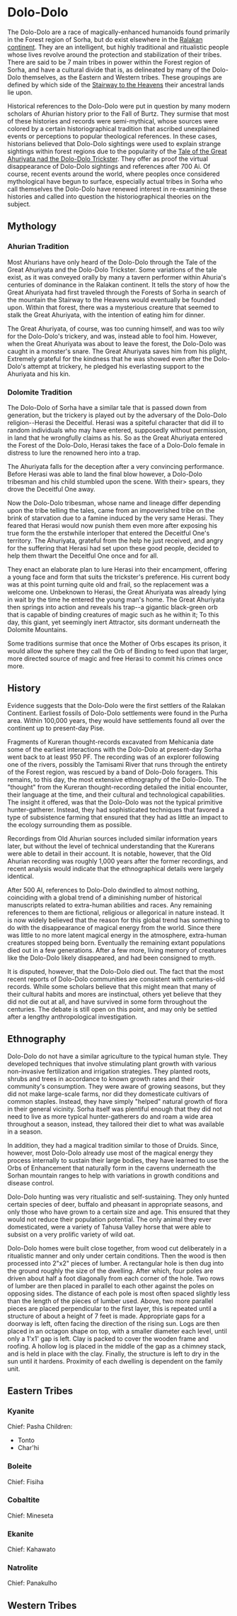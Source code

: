 # Dolo-Dolo

The Dolo-Dolo are a race of magically-enhanced humanoids found primarily in the Forest region of Sorha, but
do exist elsewhere in the [Ralakan continent](/continents/ralaka.md). They are an intelligent, but highly traditional 
and ritualistic people whose lives revolve around the protection and stabilization of their tribes. There are said 
to be 7 main tribes in power within the Forest region of Sorha, and have a cultural divide that is, as delineated
by many of the Dolo-Dolo themselves, as the Eastern and Western tribes. These groupings are defined by 
which side of the [Stairway to the Heavens](/places/stairway-to-the-heavens) their ancestral lands lie upon.

Historical references to the Dolo-Dolo were put in question by many modern scholars of Ahurian history prior to the 
Fall of Burtz. They surmise that most of these histories and records were semi-mythical, whose sources were colored
by a certain historiographical tradition that ascribed unexplained events or perceptions to popular theological references.
In these cases, historians believed that Dolo-Dolo sightings were used to explain strange sightings within forest regions
due to the popularity of the [Tale of the Great Ahuriyata nad the Dolo-Dolo Trickster](). They offer as proof the virtual
disappearance of Dolo-Dolo sightings and references after 700 Ai. Of course, recent events around the world, where peoples once
considered mythological have begun to surface, especially actual tribes in Sorha who call themselves the Dolo-Dolo have renewed
interest in re-examining these histories and called into question the historiographical theories on the subject.

## Mythology

### Ahurian Tradition

Most Ahurians have only heard of the Dolo-Dolo through the Tale of the Great Ahuriyata and the Dolo-Dolo Trickster.
  Some variations of the tale exist, as it was conveyed orally by many a tavern performer within Ahuria's centuries
of dominance in the Ralakan continent. It tells the story of how the Great Ahuriyata had first traveled through the 
Forests of Sorha in search of the mountain the Stairway to the Heavens would eventually be founded upon. Within
that forest, there was a mysterious creature that seemed to stalk the Great Ahuriyata, with the intention of 
eating him for dinner. 

The Great Ahuriyata, of course, was too cunning himself, and was too wily for the Dolo-Dolo's
trickery, and was, instead able to fool him. However, when the Great Ahuriyata was about to leave the forest,
the Dolo-Dolo was caught in a monster's snare. The Great Ahuriyata saves him from his plight, Extremely grateful
for the kindness that he was showed even after the Dolo-Dolo's attempt at trickery, he pledged his everlasting
support to the Ahuriyata and his kin.

### Dolomite Tradition

The Dolo-Dolo of Sorha have a similar tale that is passed down from generation, but the trickery is played out by 
the adversary of the Dolo-Dolo religion--Herasi the Deceitful. Herasi was a spiteful character that did ill to 
random individuals who may have entered, supposedly without permission, in land that he wrongfully claims as his.
So as the Great Ahuriyata entered the Forest of the Dolo-Dolo, Herasi takes the face of a Dolo-Dolo female in
distress to lure the renowned hero into a trap.

The Ahuriyata falls for the deception after a very convincing performance. Before Herasi was able to land the final
blow however, a Dolo-Dolo tribesman and his child stumbled upon the scene. With their> spears, they drove the 
Deceitful One away. 

Now the Dolo-Dolo tribesman, whose name and lineage differ depending upon the tribe telling the tales, came from
an impoverished tribe on the brink of starvation due to a famine induced by the very same Herasi. They feared that
Herasi would now punish them even more after exposing his true form the the erstwhile interloper that entered 
the Deceitful One's territory. The Ahuriyata, grateful from the help he just received, and angry for the suffering
that Herasi had set upon these good people, decided to help them thwart the Deceitful One once and for all.

They enact an elaborate plan to lure Herasi into their encampment, offering a young face and form that suits the
trickster's preference. His current body was at this point turning quite old and frail, so the replacement was
a welcome one. Unbeknown to Herasi, the Great Ahuriyata was already lying in wait by the time he entered the 
young man's home. The Great Ahuriyata then springs into action and reveals his trap--a gigantic black-green orb
that is capable of binding creatures of magic such as he within it; To this day, this giant, yet seemingly inert 
Attractor, sits dormant underneath the Dolomite Mountains. 

Some traditions surmise that once the Mother of Orbs escapes its prison, it would allow the sphere they call the
Orb of Binding to feed upon that larger, more directed source of magic and free Herasi to commit his crimes once more.

## History

Evidence suggests that the Dolo-Dolo were the first settlers of the Ralakan Continent. Earliest fossils of
Dolo-Dolo settlements were found in the Purha area. Within 100,000 years, they would have settlements found all over the continent up to present-day Pise.

Fragments of Kureran thought-records excavated from Mehicania date some of the earliest interactions with the Dolo-Dolo at present-day Sorha went back to at least 950 PF. The recording was of an explorer following one of the rivers, possibly the Tamisami River that runs through the entirety of the Forest region, was rescued by a band of Dolo-Dolo foragers. This remains, to this day, the most extensive ethnography of the Dolo-Dolo. The "thought" from the Kureran thought-recording detailed the initial encounter, their language at the time, and their cultural and technological capabilities. The insight it offered, was that the Dolo-Dolo was not the typical primitive hunter-gatherer. Instead, they had sophisticated techniques that favored a type of subsistence farming that ensured that they had as little an impact to the ecology surrounding them as possible.

Recordings from Old Ahurian sources included similar information years later, but without the level of technical understanding that the Kurerans were able to detail in their account. It is notable, however, that the Old Ahurian recording was roughly 1,000 years after the former recordings, and recent analysis would indicate that the ethnographical details were largely identical. 

After 500 AI, references to Dolo-Dolo dwindled to almost nothing, coinciding with a global trend of a diminishing number of historical manuscripts related to extra-human abilities and races. Any remaining references to them are fictional, religious or allegorical in nature instead. It is now widely believed that the reason for this global trend has something to do with the disappearance of magical energy from the world. Since there was little to no more latent magical energy in the atmosphere, extra-human creatures stopped being born. Eventually the remaining extant populations died out in a few generations. After a few more, living memory of creatures like the Dolo-Dolo likely disappeared, and had been consigned to myth.

It is disputed, however, that the Dolo-Dolo died out. The fact that the most recent reports of Dolo-Dolo communities are consistent with centuries-old records. While some scholars believe that this might mean that many of their cultural habits and mores are instinctual, others yet believe that they did not die out at all, and have survived in some form throughout the centuries. The debate is still open on this point, and may only be settled after a lengthy anthropological investigation.
## Ethnography

Dolo-Dolo do not have a similar agriculture to the typical human style. They developed techniques that involve stimulating plant growth with various non-invasive fertilization and irrigation strategies. They planted roots, shrubs and trees in accordance to known growth rates and their community's consumption. They were aware of growing seasons, but they did not make large-scale farms, nor did they domesticate cultivars of common staples. Instead, they have simply "helped" natural growth of flora in their general vicinity. Sorha itself was plentiful enough that they did not need to live as more typical hunter-gatherers do and roam a wide area throughout a season, instead, they tailored their diet to what was available in a season. 

In addition, they had a magical tradition similar to those of Druids. Since, however, most Dolo-Dolo already use most of the magical energy they process internally to sustain their large bodies, they have learned to use the Orbs of Enhancement that naturally form in the caverns underneath the Sorhan mountain ranges to help with variations in growth conditions and disease control. 

Dolo-Dolo hunting was very ritualistic and self-sustaining. They only hunted certain species of deer, buffalo and pheasant in appropriate seasons, and only those who have grown to a certain size and age. This ensured that they would not reduce their population potential. The only animal they ever domesticated, were a variety of Tahusa Valley horse that were able to subsist on a very prolific variety of wild oat.  

Dolo-Dolo homes were built close together, from wood cut deliberately in a ritualistic manner and only under certain conditions. Then the wood is then processed into 2"x2" pieces of lumber. A rectangular hole is then dug into the ground roughly the size of the dwelling. After which, four poles are driven about half a foot diagonally from each corner of the hole. Two rows of lumber are then placed in parallel to each other against the poles on opposing sides. The distance of each pole is most often spaced slightly less than the length of the pieces of lumber used. Above, two more parallel pieces are placed perpendicular to the first layer, this is repeated until a structure of about a height of 7 feet is made. Appropriate gaps for a doorway is left, often facing the direction of the rising sun. Logs are then placed in an octagon shape on top, with a smaller diameter each level, until only a 1'x1' gap is left. Clay is packed to cover the wooden frame and roofing. A hollow log is placed in the middle of the gap as a chimney stack, and is held in place with the clay. Finally, the structure is left to dry in the sun until it hardens. Proximity of each dwelling is dependent on the family unit.


## Eastern Tribes

### Kyanite

Chief: Pasha
Children:
  - Tonto
  - Char'hi


### Boleite

Chief: Fisiha

### Cobaltite

Chief: Mineseta

### Ekanite

Chief: Kahawato

### Natrolite

Chief: Panakulho


## Western Tribes